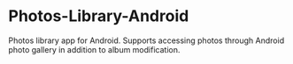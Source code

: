 # Photos-Library-Android
Photos library app for Android.
Supports accessing photos through Android photo gallery in addition to album modification.

